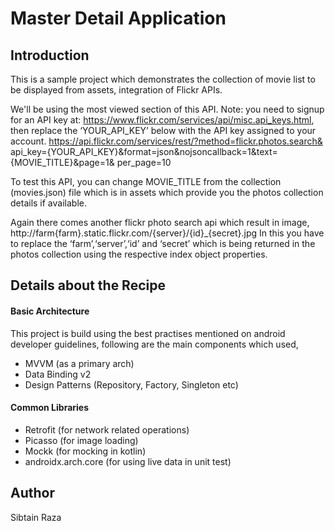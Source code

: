 # Master Detail Application
## Introduction
This is a sample project which demonstrates the collection of movie list to be displayed from assets, integration of Flickr APIs.

We'll be using the most viewed section of this API. Note: you need to signup for an API key
at: https://www.flickr.com/services/api/misc.api_keys.html, then replace the ‘YOUR_API_KEY’ below with
the API key assigned to your account.
https://api.flickr.com/services/rest/?method=flickr.photos.search&
api_key={YOUR_API_KEY}&format=json&nojsoncallback=1&text={MOVIE_TITLE}&page=1&
per_page=10

To test this API, you can change MOVIE_TITLE from the collection (movies.json) file which is in assets which provide you the photos collection details if available.

Again there comes another flickr photo search api which result in image,
http://farm{farm}.static.flickr.com/{server}/{id}_{secret}.jpg
In this you have to replace the ‘farm’,‘server’,‘id’ and ‘secret’ which is being returned in the photos collection using the respective index object properties.

## Details about the Recipe
#### Basic Architecture
This project is build using the best practises mentioned on android developer guidelines, following are the main components which used,

 - MVVM (as a primary arch)
 - Data Binding v2
 - Design Patterns (Repository, Factory, Singleton etc)

#### Common Libraries

 - Retrofit (for network related operations)
 - Picasso (for image loading)
 - Mockk (for mocking in kotlin)
 - androidx.arch.core (for using live data in unit test)


## Author
Sibtain Raza
